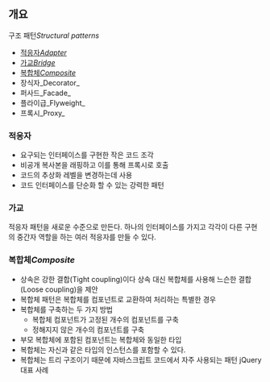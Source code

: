 ## 개요 

구조 패턴*Structural patterns* 

- [적응자*Adapter*](###적응자)
- [가교*Bridge*](###가교)
- [복합체*Composite*](###복합체*Composite*)
- 장식자_Decorator_
- 퍼사드_Facade_
- 플라이급_Flyweight_
- 프록시_Proxy_

### 적응자

- 요구되는 인터페이스를 구현한 작은 코드 조각
- 비공개 복사본을 래핑하고 이를 통해 프록시로 호출
- 코드의 추상화 레벨을 변경하는데 사용
- 코드 인터페이스를 단순화 할 수 있는 강력한 패턴 

### 가교 

적응자 패턴을 새로운 수준으로 만든다. 하나의 인터페이스를 가지고 각각이 다른 구현의 중간자 역할을 하는 여러 적응자를 만들 수 있다.<br>

### 복합체*Composite* 

- 상속은 강한 결합(Tight coupling)이다 상속 대신 복합체를 사용해 느슨한 결합(Loose coupling)을 제안
- 복합체 패턴은 복합체를 컴포넌트로 교환하여 처리하는 특별한 경우 
- 복합체를 구축하는 두 가지 방법 
  - 복합체 컴포넌트가 고정된 개수의 컴포넌트를 구축
  - 정해지지 않은 개수의 컴포넌트를 구축 
- 부모 복합체에 포함된 컴포넌트는 복합체와 동일한 타입
- 복합체는 자신과 같은 타입의 인스턴스를 포함할 수 있다.
- 복합체는 트리 구조이기 때문에 자바스크립트 코드에서 자주 사용되는 패턴 jQuery 대표 사례


 

